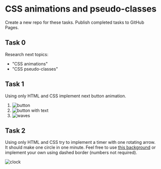 # CSS animations and pseudo-classes

Create a new repo for these tasks. Publish completed tasks to GitHub Pages.

## Task 0

Research next topics:

- "CSS animations"
- "CSS pseudo-classes"

## Task 1

Using only HTML and CSS implement next button animation.

1. ![button](https://user-images.githubusercontent.com/28801003/166154150-153b45b3-9cb8-4517-9e96-e5151d4b851a.gif)
2. ![button with text](https://user-images.githubusercontent.com/28801003/166155025-7912a407-1033-4a23-bfd8-77be5436e1be.gif)
3. ![waves](https://user-images.githubusercontent.com/28801003/166154717-4cfd82df-f4ce-4ee4-8da4-805d15b6b9aa.gif)

## Task 2

Using only HTML and CSS try to implement a timer with one rotating arrow. It should make one circle in one minute. Feel free to use [this background](https://thumbs.dreamstime.com/z/clock-dial-clock-dial-round-clock-numbers-no-minutes-141155031.jpg) or implement your own using dashed border (numbers not required).

![clock](https://user-images.githubusercontent.com/28801003/166160639-f8b167c0-3807-4936-99cc-d1fc24be76b9.gif)
